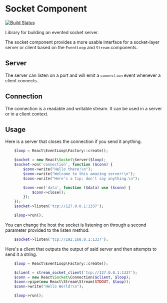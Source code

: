 # Socket Component

[![Build Status](https://secure.travis-ci.org/reactphp/socket.png?branch=master)](http://travis-ci.org/reactphp/socket)

Library for building an evented socket server.

The socket component provides a more usable interface for a socket-layer
server or client based on the `EventLoop` and `Stream` components.

## Server

The server can listen on a port and will emit a `connection` event whenever a
client connects.

## Connection

The connection is a readable and writable stream. It can be used in a server
or in a client context.

## Usage

Here is a server that closes the connection if you send it anything.
```php
    $loop = React\EventLoop\Factory::create();

    $socket = new React\Socket\Server($loop);
    $socket->on('connection', function ($conn) {
        $conn->write("Hello there!\n");
        $conn->write("Welcome to this amazing server!\n");
        $conn->write("Here's a tip: don't say anything.\n");

        $conn->on('data', function ($data) use ($conn) {
            $conn->close();
        });
    });
    $socket->listen('tcp://127.0.0.1:1337');

    $loop->run();
```
You can change the host the socket is listening on through a second parameter
provided to the listen method:
```php
    $socket->listen('tcp://192.168.0.1:1337');
```
Here's a client that outputs the output of said server and then attempts to
send it a string.
```php
    $loop = React\EventLoop\Factory::create();

    $client = stream_socket_client('tcp://127.0.0.1:1337');
    $conn = new React\Socket\Connection($client, $loop);
    $conn->pipe(new React\Stream\Stream(STDOUT, $loop));
    $conn->write("Hello World!\n");

    $loop->run();
```
